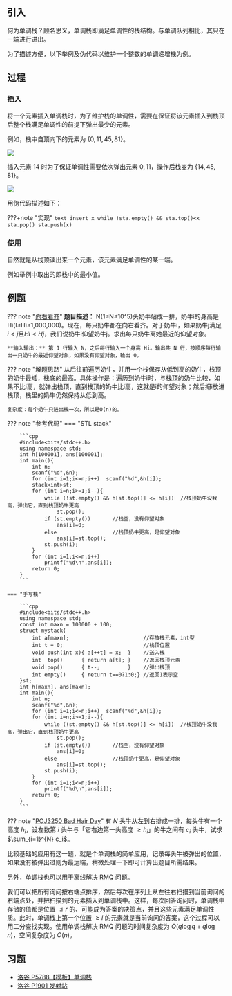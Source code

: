 ## 引入

何为单调栈？顾名思义，单调栈即满足单调性的栈结构。与单调队列相比，其只在一端进行进出。

为了描述方便，以下举例及伪代码以维护一个整数的单调递增栈为例。

## 过程

### 插入

将一个元素插入单调栈时，为了维护栈的单调性，需要在保证将该元素插入到栈顶后整个栈满足单调性的前提下弹出最少的元素。

例如，栈中自顶向下的元素为 $\{0,11,45,81\}$。

![](images/monotonous-stack-before.svg)

插入元素 $14$ 时为了保证单调性需要依次弹出元素 $0,11$，操作后栈变为 $\{14,45,81\}$。

![](images/monotonous-stack-after.svg)

用伪代码描述如下：

???+note "实现"
    ```text
    insert x
    while !sta.empty() && sta.top()<x
        sta.pop()
    sta.push(x)
    ```

### 使用

自然就是从栈顶读出来一个元素，该元素满足单调性的某一端。

例如举例中取出的即栈中的最小值。

## 例题

??? note "[向右看齐](https://www.luogu.com.cn/problem/P2947)"
    **题目描述：** N(1≤N≤10^5)头奶牛站成一排，奶牛i的身高是Hi(l≤Hi≤1,000,000)。现在，每只奶牛都在向右看齐。对于奶牛i，如果奶牛j满足$i\lt j$且$Hi\lt Hj$，我们说奶牛i仰望奶牛j。求出每只奶牛离她最近的仰望对象。
    
    **输入输出：** 第 1 行输入 N，之后每行输入一个身高 Hi。输出共 N 行，按顺序每行输出一只奶牛的最近仰望对象，如果没有仰望对象，输出 0。

??? note "解题思路"
    从后往前遍历奶牛，并用一个栈保存从低到高的奶牛，栈顶的奶牛最矮，栈底的最高。具体操作是：遍历到奶牛i时，与栈顶的奶牛比较，如果不比i高，就弹出栈顶，直到栈顶的奶牛比i高，这就是i的仰望对象；然后把i放进栈顶，栈里的奶牛仍然保持从低到高。

    复杂度：每个奶牛只进出栈一次，所以是O(n)的。

??? note "参考代码"
    === "STL stack"

        ```cpp
        #include<bits/stdc++.h>
        using namespace std;
        int h[100001], ans[100001];
        int main(){
            int n;
            scanf("%d",&n);
            for (int i=1;i<=n;i++)  scanf("%d",&h[i]);
            stack<int>st; 
            for (int i=n;i>=1;i--){
                while (!st.empty() && h[st.top()] <= h[i])  //栈顶奶牛没我高，弹出它，直到栈顶奶牛更高
                    st.pop();
                if (st.empty())       //栈空，没有仰望对象
                    ans[i]=0; 
                else                  //栈顶奶牛更高，是仰望对象
                    ans[i]=st.top();
                st.push(i);
            }
            for (int i=1;i<=n;i++) 
                printf("%d\n",ans[i]);
            return 0;
        }
        ```

    === "手写栈"

        ```cpp
        #include<bits/stdc++.h>
        using namespace std;
        const int maxn = 100000 + 100;
        struct mystack{
            int a[maxn];                        //存放栈元素，int型
            int t = 0;                          //栈顶位置
            void push(int x){ a[++t] = x;  }    //送入栈
            int  top()      { return a[t]; }    //返回栈顶元素
            void pop()      { t--;         }    //弹出栈顶
            int empty()     { return t==0?1:0;} //返回1表示空
        }st;
        int h[maxn], ans[maxn];
        int main(){
            int n;
            scanf("%d",&n);
            for (int i=1;i<=n;i++)  scanf("%d",&h[i]);
            for (int i=n;i>=1;i--){
                while (!st.empty() && h[st.top()] <= h[i])  //栈顶奶牛没我高，弹出它，直到栈顶奶牛更高
                    st.pop();
                if (st.empty())       //栈空，没有仰望对象
                    ans[i]=0; 
                else                  //栈顶奶牛更高，是仰望对象
                    ans[i]=st.top();
                st.push(i);
            }
            for (int i=1;i<=n;i++) 
                printf("%d\n",ans[i]);
            return 0;
        }
        ```

??? note "[POJ3250 Bad Hair Day](http://poj.org/problem?id=3250)"
    有 $N$ 头牛从左到右排成一排，每头牛有一个高度 $h_i$，设左数第 $i$ 头牛与「它右边第一头高度 $≥h_i$」的牛之间有 $c_i$ 头牛，试求 $\sum_{i=1}^{N} c_i$。

比较基础的应用有这一题，就是个单调栈的简单应用，记录每头牛被弹出的位置，如果没有被弹出过则为最远端，稍微处理一下即可计算出题目所需结果。

另外，单调栈也可以用于离线解决 RMQ 问题。

我们可以把所有询问按右端点排序，然后每次在序列上从左往右扫描到当前询问的右端点处，并把扫描到的元素插入到单调栈中。这样，每次回答询问时，单调栈中存储的值都是位置 $\le r$ 的、可能成为答案的决策点，并且这些元素满足单调性质。此时，单调栈上第一个位置 $\ge l$ 的元素就是当前询问的答案，这个过程可以用二分查找实现。使用单调栈解决 RMQ 问题的时间复杂度为 $O(q\log q + q\log n)$，空间复杂度为 $O(n)$。

## 习题

- [洛谷 P5788【模板】单调栈](https://www.luogu.com.cn/problem/P5788)
- [洛谷 P1901 发射站](https://www.luogu.com.cn/problem/P1901)
